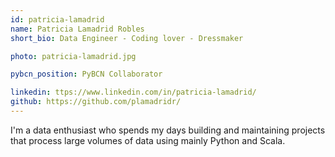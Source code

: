 ```yaml
---
id: patricia-lamadrid
name: Patricia Lamadrid Robles
short_bio: Data Engineer - Coding lover - Dressmaker

photo: patricia-lamadrid.jpg

pybcn_position: PyBCN Collaborator

linkedin: ttps://www.linkedin.com/in/patricia-lamadrid/
github: https://github.com/plamadridr/
---
```


I'm a data enthusiast who spends my days building and maintaining projects that process large volumes of data using mainly Python and Scala.
